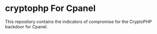 cryptophp For Cpanel
=========

This repository contains the indicators of compromise for the CryptoPHP backdoor for Cpanel.
